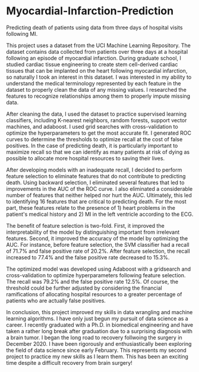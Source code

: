 # Myocardial-Infarction-Prediction
Predicting death of patients using data from three days of hospital visits following MI.

This project uses a dataset from the UCI Machine Learning Repository.  The dataset contains data collected from patients over three days at a hospital following an episode of myocardial infarction.  During graduate school, I studied cardiac tissue engineering to create stem cell-derived cardiac tissues that can be implanted on the heart following myocardial infarction, so naturally I took an interest in this dataset.  I was interested in my ability to understand the medical terminology represented by each feature in the dataset to properly clean the data of any missing values.  I researched the features to recognize relationships among them to properly impute missing data.

After cleaning the data, I used the dataset to practice supervised learning classifiers, including K-nearest neighbors, random forests, support vector machines, and adaboost.  I used grid searches with cross-validation to optimize the hyperparameters to get the most accurate fit. I generated ROC curves to determine the thresholds to optimize recall at the cost of false positives.  In the case of predicting death, it is particularly important to maximize recall so that we can identify as many patients at risk of dying as possible to allocate more hospital resources to saving their lives.  

After developing models with an inadequate recall, I decided to perform feature selection to eliminate features that do not contribute to predicting death.  Using backward selection, I eliminated several features that led to improvements in the AUC of the ROC curve.  I also eliminated a considerable number of features that neither helped nor hurt the AUC.  Ultimately, this led to identifying 16 features that are critical to predicting death.  For the most part, these features relate to the presence of 1) heart problems in the patient's medical history and 2) MI in the left ventricle according to the ECG.  

The benefit of feature selection is two-fold.  First, it improved the interpretability of the model by distinguishing important from irrelevant features.  Second, it improved the accuracy of the model by optimizing the AUC.  For instance, before feature selection, the SVM classifier had a recall of 71.7% and false positive rate of 20.2%.  After feature selection, the recall increased to 77.4% and the false positive rate decreased to 15.3%.

The optimized model was developed using Adaboost with a gridsearch and cross-validation to optimize hyperparameters following feature selection.  The recall was 79.2% and the false positive rate 12.5%.  Of course, the threshold could be further adjusted by considering the financial ramifications of allocating hospital resources to a greater percentage of patients who are actually false positives.

In conclusion, this project improved my skills in data wrangling and machine learning algorithms. I have only just begun my pursuit of data science as a career. I recently graduated with a Ph.D. in biomedical engineering and have taken a rather long break after graduation due to a surprising diagnosis with a brain tumor. I began the long road to recovery follwoing the surgery in December 2020. I have been rigorously and enthusiastically been exploring the field of data science since early February. This represents my second project to practice my new skills as I learn them.  This has been an exciting time despite a difficult recovery from  brain surgery!
